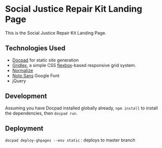 # Social Justice Repair Kit Landing Page

This is the Social Justice Repair Kit Landing Page.

## Technologies Used

* [Docpad](https://docpad.org/) for static site generation
* [Gridlex](http://gridlex.devlint.fr/), a simple CSS [flexbox](http://dev.w3.org/csswg/css-flexbox/)-based responsive grid system.
* [Normalize](https://necolas.github.io/normalize.css/)
* [Noto Sans](https://fonts.google.com/specimen/Noto+Sans) Google Font
* jQuery

## Development

Assuming you have Docpad installed globally already, `npm install` to install the dependencies, then `docpad run`.

## Deployment

`docpad deploy-ghpages --env static` : deploys to master branch
